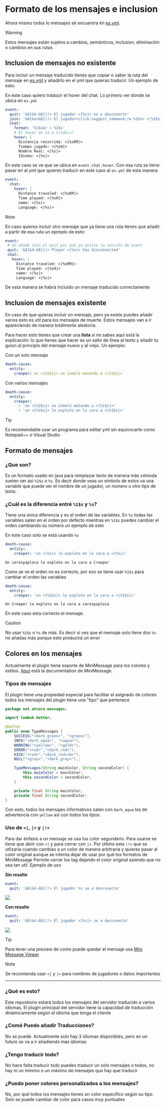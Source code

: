 # Formato de los mensajes e inclusion
Ahora mismo todos lo mensajes sé encuentra én [es.yml](https://github.com/cerepapaloca/XBXT-Translations/blob/main/es.yml).

> [!WARNING]
> Estos mensajes están sujetos a cambios, semánticos, inclusion, eliminación
> o cambios en sus rutas

## Inclusion de mensajes no existente
Para incluir un mensaje traducido tienes que copiar o saber la ruta del mensaje en [es.yml](https://github.com/cerepapaloca/XBXT-Translations/blob/main/es.yml) y 
añadirlo en el yml que quieras traducir. Un ejemplo de esto:

En este caso quiero traducir el hover del chat. Lo primero ver donde se ubica en `es.yml`
```yml
event:
  quit: '&8[&4-&8]|!> El jugador <|%s|> se a desconecto'
  join: '&8[&a+&8]|!> El jugador<click:suggest_command:/w %1$s> <|%1$s|> se a unido'
  chat:
    format: '%1$s&r » %2$s'
    # El hover se va a traducir
    hover: |
      Distancia recorrida: <|%sKM|>
      Tiempo jugado: <|%sH|>
      Nombre Real: <|%s|>
      Idioma: <|%s|>
```
En este caso se ve que se ubica en `event.chat.hover`. Con esa ruta se tiene pasar en al yml que quieres traducir
en este caso al `en.yml` de esta manera
```yml
event:
  chat:
    hover: |
      Distance traveled: <|%sKM|>
      Time played: <|%sH|>
      name: <|%s|>
      Language: <|%s|>
```
> [!NOTE]
> En caso quieres incluir otro mensaje que ya tiene una ruta tienes que añadir a partir de esa ruta un 
> ejemplo de esto:
> ```yml
> event:
>  # Se añade solo el quit por qué ya existe la sección de event 
>  quit: '&8[&4-&8]|!> Player <|%s|> has disconnected'
>  chat:
>    hover: |
>      Distance traveled: <|%sKM|>
>      Time played: <|%sH|>
>      name: <|%s|>
>      Language: <|%s|>
>```
De esta manera se habrá incluido un mensaje traducido correctamente

## Inclusion de mensajes existente
En caso de que quieras incluir un mensaje, pero ya existe puedes añadir varios esto es util para los
mensajes de muerte. Estos mensajes van a ir apareciendo de manera totalmente aleatoria.

Para hacer esto tienes que crear una **lista** si no sabes aquí está la explicación:
lo que tienes que hacer es un salto de línea al texto y añadir tu guion al principio del mensaje nuevo y
al viejo. Un ejemplo:

Con un solo mensaje
```yml
death-cause:
  entity:
    creeper: un <|%2$s|> se inmoló matando a <|%1$s|>
```

Con varios mensajes
```yml
death-cause:
  entity:
    creeper:
      - 'un <|%2$s|> se inmoló matando a <|%1$s|>'
      - 'un <|%2$s|> le exploto en la cara a <|%1$s|>'
```
> [!TIP]
> Es recomendable usar un programa para editar yml sin equivocarte como Notepad++ o Visual Studio

## Formato de mensajes
### ¿Que son?
Es un formato usado en java para remplazar texto de manera más cómoda suelen ser asi `%1$s` o `%s`. 
Es decir donde veas un símbolo de estos va una variable que puede ser el nombre de un jugador, un
número u otro tipo de texto.

### ¿Cuál es la diferencia entré `%1$s` y `%s`?
Tiene una única diferencia y es el orden de las variables. En `%s` todas las variables salen en el orden
por defecto mientras en `%1$s` puedes cambiar el orden cambiando su número un ejemplo de esto

En este caso solo se está usando `%s`
```yml
death-cause:
  entity:
    creeper: 'un <|%s|> le exploto en la cara a <|%s|>'
```
```
Un cerespaploca le exploto en la cara a Creeper
```
Como se ve el orden no es correcto, por eso se tiene usar `%1$s` para cambiar el orden las variables
```yml
death-cause:
  entity:
    creeper: 'un <|%2$s|> le exploto en la cara a <|%1$s|>'
```
```
Un Creeper le exploto en la cara a cerespaploca
```
En este caso esta correcto el mensaje.

> [!CAUTION]
> No usar `%1$s` o `%s` de más. Es decir si ves que el mensaje solo tiene dos `%s` no añadas más 
> porque esto producirá un error

## Colores en los mensajes
Actualmente el plugin tiene soporte de MiniMessage para los colores y estilos. [Aquí](https://docs.advntr.dev/minimessage/format.html)
está la documentation de MiniMessage.

### Tipos de mensajes

El plugin tiene una propiedad especial para facilitar el asignado de colores todos los mensajes del plugin tiene una 
"tipo" que pertenece

```java
package net.atcore.messages;

import lombok.Getter;

@Getter
public enum TypeMessages {
    SUCCESS("<dark_green>", "<green>"),
    INFO("<dark_aqua>", "<aqua>"),
    WARNING("<yellow>", "<gold>"),
    ERROR("<red>","<dark_red>"),
    KICK("<red>","<dark_red><b>"),
    NULL("<gray>","<dark_gray>"),;

    TypeMessages(String mainColor, String secondColor) {
        this.mainColor = mainColor;
        this.secondColor = secondColor;
    }

    private final String mainColor;
    private final String secondColor;
}
```
Con esto, todos los mensajes informativos salen con `dark_aqua` los de advertencia con `yellow`
asi con todos los tipos.

### Uso de `<|`, `|>` y `|!>`

Para dar énfasis a un mensaje se usa los color segundario. Para usarse se tiene que abrir con `<|`  y para cerrar con `|>`.
Por último esta `|!>` que se utlizaria cuando cambias a un color de manera arbitraria y quieres pasar al color original 
aunque se intenta dejar de usar por qué los formatos de MiniMessage Permite cerrar los tag dejando el color original
asiendo que no sea tan util. Ejemplo de uso

**Sin resalte**
```yml
event:
  quit: '&8[&4-&8]|!> El jugador %s se a desconecto'
```
![](https://xbxt.xyz/img/docu/ejemplo1.png)

**Con resalte**
```yml
event:
  quit: '&8[&4-&8]|!> El jugador <|%s|> se a desconecto'
```
![](https://xbxt.xyz/img/docu/ejemplo2.png)

> [!TIP]
> Para tener una preview de como puede quedar el mensaje usa [Mini Message Viewer](https://webui.advntr.dev/)

> [!NOTE]
> Se recomienda usar `<|` y `|>` para nombres de jugadores o datos importantes

-----------

### ¿Qué es esto?
Este repositorio estará todos los mensajes del servidor traducido a varios idiomas, El plugin principal
del servidor tiene la capacidad de traducción dinámicamente según el idioma que tenga el cliente
### ¿Comó Puedo añadir Traducciones?
No se puede. Actualmente solo hay 3 idiomas disponibles, pero en un futuro se va a ir añadiendo más idiomas
### ¿Tengo traducir todo?
No hace falta traducir todo puedes traducir un solo mensajes o todos, no hay ni un mínimo o un máximo de mensajes
que hay que traducir
### ¿Puedo poner colores personalizados a los mensajes?
No, por qué todos los mensajes tienes un color específico según su tipo. Solo se puede cambiar de color
para casos muy puntuales
